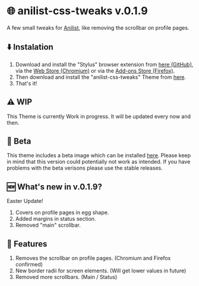 # 🌐 anilist-css-tweaks v.0.1.9
A few small tweaks for [Anilist](https://anilist.co/), like removing the scrollbar on profile pages.

## ⬇️ Instalation
1. Download and install the "Stylus" browser extension from [here (GitHub)](https://github.com/openstyles/stylus), via the [Web Store (Chromium)](https://chrome.google.com/webstore/detail/stylus/clngdbkpkpeebahjckkjfobafhncgmne?) or via the [Add-ons Store (Firefox)](https://addons.mozilla.org/de/firefox/addon/styl-us/).
2. Then download and install the "anilist-css-tweaks" Theme from [here](https://github.com/Matewoo/anilist-css-tweaks/raw/main/anilist-tweaks.user.css).
3. That's it!

## ⚠️ WIP
This Theme is currently Work in progress. It will be updated every now and then.

## 🐞 Beta
This theme includes a beta image which can be installed [here](https://github.com/Matewoo/anilist-css-tweaks/raw/main/beta-version/anilist-tweaks-beta.user.css). Please keep in mind that this version could potentially not work as intended. If you have problems with the beta verisons please use the stable releases.

## 🆕 What's new in v.0.1.9?
Easter Update!
1. Covers on profile pages in egg shape.
2. Added margins in status section.
3. Removed "main" scrollbar.

## 🌟 Features
1. Removes the scrollbar on profile pages. (Chromium and Firefox confirmed)
2. New border radii for screen elements. (Will get lower values in future)
3. Removed more scrollbars. (Main / Status)

